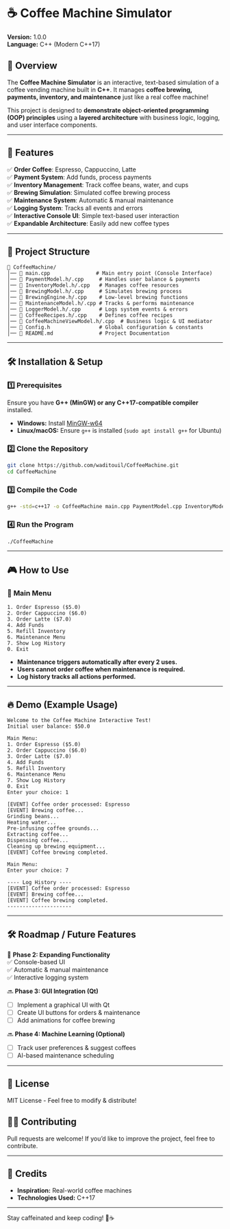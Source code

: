 # ☕ Coffee Machine Simulator

**Version:** 1.0.0  
**Language:** C++ (Modern C++17)  

## 🚀 Overview  
The **Coffee Machine Simulator** is an interactive, text-based simulation of a coffee vending machine built in **C++**. It manages **coffee brewing, payments, inventory, and maintenance** just like a real coffee machine!  

This project is designed to **demonstrate object-oriented programming (OOP) principles** using a **layered architecture** with business logic, logging, and user interface components.

---

## 🎯 Features  
✅ **Order Coffee**: Espresso, Cappuccino, Latte  
✅ **Payment System**: Add funds, process payments  
✅ **Inventory Management**: Track coffee beans, water, and cups  
✅ **Brewing Simulation**: Simulated coffee brewing process  
✅ **Maintenance System**: Automatic & manual maintenance  
✅ **Logging System**: Tracks all events and errors  
✅ **Interactive Console UI**: Simple text-based user interaction  
✅ **Expandable Architecture**: Easily add new coffee types  

---

## 📂 Project Structure  

```
📂 CoffeeMachine/
│── 📜 main.cpp               # Main entry point (Console Interface)
│── 📜 PaymentModel.h/.cpp     # Handles user balance & payments
│── 📜 InventoryModel.h/.cpp   # Manages coffee resources
│── 📜 BrewingModel.h/.cpp     # Simulates brewing process
│── 📜 BrewingEngine.h/.cpp    # Low-level brewing functions
│── 📜 MaintenanceModel.h/.cpp # Tracks & performs maintenance
│── 📜 LoggerModel.h/.cpp      # Logs system events & errors
│── 📜 CoffeeRecipes.h/.cpp    # Defines coffee recipes
│── 📜 CoffeeMachineViewModel.h/.cpp  # Business logic & UI mediator
│── 📜 Config.h                # Global configuration & constants
│── 📜 README.md               # Project Documentation
```

---

## 🛠️ Installation & Setup  

### 1️⃣ **Prerequisites**  
Ensure you have **G++ (MinGW) or any C++17-compatible compiler** installed.  

- **Windows:** Install [MinGW-w64](https://www.mingw-w64.org/downloads/)  
- **Linux/macOS:** Ensure `g++` is installed (`sudo apt install g++` for Ubuntu)  

### 2️⃣ **Clone the Repository**
```sh
git clone https://github.com/waditouil/CoffeeMachine.git
cd CoffeeMachine
```

### 3️⃣ **Compile the Code**  
```sh
g++ -std=c++17 -o CoffeeMachine main.cpp PaymentModel.cpp InventoryModel.cpp BrewingModel.cpp BrewingEngine.cpp MaintenanceModel.cpp LoggerModel.cpp CoffeeMachineViewModel.cpp
```

### 4️⃣ **Run the Program**
```sh
./CoffeeMachine
```

---

## 🎮 How to Use  

### 📜 **Main Menu**  
```
1. Order Espresso ($5.0)
2. Order Cappuccino ($6.0)
3. Order Latte ($7.0)
4. Add Funds
5. Refill Inventory
6. Maintenance Menu
7. Show Log History
0. Exit
```

- **Maintenance triggers automatically after every 2 uses.**  
- **Users cannot order coffee when maintenance is required.**  
- **Log history tracks all actions performed.**

---

## 🔥 Demo (Example Usage)  

```
Welcome to the Coffee Machine Interactive Test!
Initial user balance: $50.0

Main Menu:
1. Order Espresso ($5.0)
2. Order Cappuccino ($6.0)
3. Order Latte ($7.0)
4. Add Funds
5. Refill Inventory
6. Maintenance Menu
7. Show Log History
0. Exit
Enter your choice: 1

[EVENT] Coffee order processed: Espresso
[EVENT] Brewing coffee...
Grinding beans...
Heating water...
Pre-infusing coffee grounds...
Extracting coffee...
Dispensing coffee...
Cleaning up brewing equipment...
[EVENT] Coffee brewing completed.

Main Menu:
Enter your choice: 7

---- Log History ----
[EVENT] Coffee order processed: Espresso
[EVENT] Brewing coffee...
[EVENT] Coffee brewing completed.
---------------------
```

---

## 🛠️ Roadmap / Future Features  
🚀 **Phase 2: Expanding Functionality**  
✅ Console-based UI  
✅ Automatic & manual maintenance  
✅ Interactive logging system  

🔜 **Phase 3: GUI Integration (Qt)**  
- [ ] Implement a graphical UI with Qt  
- [ ] Create UI buttons for orders & maintenance  
- [ ] Add animations for coffee brewing  

🔜 **Phase 4: Machine Learning (Optional)**  
- [ ] Track user preferences & suggest coffees  
- [ ] AI-based maintenance scheduling  

---

## 📜 License  
MIT License - Feel free to modify & distribute!  

## 👨‍💻 Contributing  
Pull requests are welcome! If you’d like to improve the project, feel free to contribute.  

---

## 🌟 Credits  
- **Inspiration:** Real-world coffee machines  
- **Technologies Used:** C++17  

---


Stay caffeinated and keep coding! 🚀☕  
